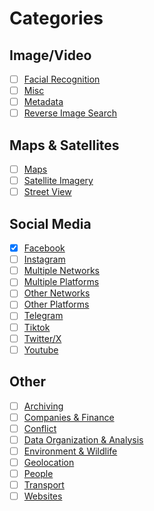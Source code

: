 # Categories

## Image/Video

* [ ] [Facial Recognition](https://bellingcat.gitbook.io/toolkit/categories/image-video/facial-recognition)
* [ ] [Misc](https://bellingcat.gitbook.io/toolkit/categories/image-video/image-misc)
* [ ] [Metadata](https://bellingcat.gitbook.io/toolkit/categories/image-video/metadata)
* [ ] [Reverse Image Search](https://bellingcat.gitbook.io/toolkit/categories/image-video/reverse-image-search)

## Maps & Satellites

* [ ] [Maps](https://bellingcat.gitbook.io/toolkit/categories/maps-and-satellites/maps)
* [ ] [Satellite Imagery](https://bellingcat.gitbook.io/toolkit/categories/maps-and-satellites/satellite-imagery)
* [ ] [Street View](https://bellingcat.gitbook.io/toolkit/categories/maps-and-satellites/street-view)

## Social Media

* [x] [Facebook](https://bellingcat.gitbook.io/toolkit/categories/social-media/facebook)
* [ ] [Instagram](https://bellingcat.gitbook.io/toolkit/categories/social-media/instagram)
* [ ] [Multiple Networks](https://bellingcat.gitbook.io/toolkit/categories/social-media/multiple-networks)
* [ ] [Multiple Platforms](https://bellingcat.gitbook.io/toolkit/categories/social-media/multiple-platforms)
* [ ] [Other Networks](https://bellingcat.gitbook.io/toolkit/categories/social-media/other-networks)
* [ ] [Other Platforms](https://bellingcat.gitbook.io/toolkit/categories/social-media/other-platforms)
* [ ] [Telegram](https://bellingcat.gitbook.io/toolkit/categories/social-media/telegram)
* [ ] [Tiktok](https://bellingcat.gitbook.io/toolkit/categories/social-media/tiktok)
* [ ] [Twitter/X](https://bellingcat.gitbook.io/toolkit/categories/social-media/twitter)
* [ ] [Youtube](https://bellingcat.gitbook.io/toolkit/categories/social-media/youtube)

## Other

* [ ] [Archiving](https://bellingcat.gitbook.io/toolkit/categories/archiving)
* [ ] [Companies & Finance](https://bellingcat.gitbook.io/toolkit/categories/companies-and-finance)
* [ ] [Conflict](https://bellingcat.gitbook.io/toolkit/categories/conflict)
* [ ] [Data Organization & Analysis](https://bellingcat.gitbook.io/toolkit/categories/data)
* [ ] [Environment & Wildlife](https://bellingcat.gitbook.io/toolkit/categories/environment-and-wildlife)
* [ ] [Geolocation](https://bellingcat.gitbook.io/toolkit/categories/geolocation)
* [ ] [People](https://bellingcat.gitbook.io/toolkit/categories/people)
* [ ] [Transport](https://bellingcat.gitbook.io/toolkit/categories/transport)
* [ ] [Websites](https://bellingcat.gitbook.io/toolkit/categories/websites)
